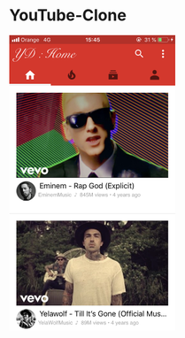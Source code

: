 # YouTube-Clone

<img src="https://github.com/YassineDaoudi/YouTube-Clone/blob/master/IMG_0192.png" width="300">
